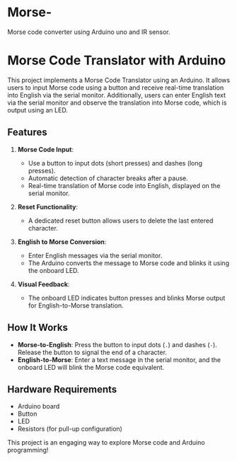 # Morse-
Morse code converter using Arduino uno and IR sensor.
# Morse Code Translator with Arduino

This project implements a Morse Code Translator using an Arduino. It allows users to input Morse code using a button and receive real-time translation into English via the serial monitor. Additionally, users can enter English text via the serial monitor and observe the translation into Morse code, which is output using an LED.

## Features

1. **Morse Code Input**:
   - Use a button to input dots (short presses) and dashes (long presses).
   - Automatic detection of character breaks after a pause.
   - Real-time translation of Morse code into English, displayed on the serial monitor.

2. **Reset Functionality**:
   - A dedicated reset button allows users to delete the last entered character.

3. **English to Morse Conversion**:
   - Enter English messages via the serial monitor.
   - The Arduino converts the message to Morse code and blinks it using the onboard LED.

4. **Visual Feedback**:
   - The onboard LED indicates button presses and blinks Morse output for English-to-Morse translation.

## How It Works
- **Morse-to-English**: Press the button to input dots (`.`) and dashes (`-`). Release the button to signal the end of a character.
- **English-to-Morse**: Enter a text message in the serial monitor, and the onboard LED will blink the Morse code equivalent.

## Hardware Requirements
- Arduino board
- Button
- LED
- Resistors (for pull-up configuration)

This project is an engaging way to explore Morse code and Arduino programming!
